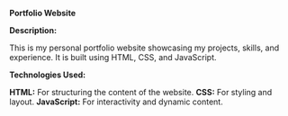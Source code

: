 **Portfolio Website**

**Description:**

This is my personal portfolio website showcasing my projects, skills, and experience. It is built using HTML, CSS, and JavaScript.

**Technologies Used:**

**HTML:** For structuring the content of the website.
**CSS:** For styling and layout.
**JavaScript:** For interactivity and dynamic content.
